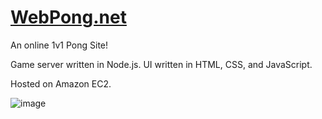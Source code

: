 # [WebPong.net](http://webpong.net/)
<!--# Web Pong-->

An online 1v1 Pong Site!


Game server written in Node.js. UI written in HTML, CSS, and JavaScript.

Hosted on Amazon EC2.

![image](https://github.com/johnathanmitri/Web-Pong/assets/28831749/ce65ef80-426e-4877-b0ad-a37114d581b0)

